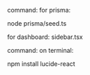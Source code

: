 command: for prisma:

node prisma/seed.ts

for dashboard: sidebar.tsx

command: on terminal:

npm install lucide-react
